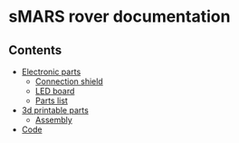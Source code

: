 sMARS rover documentation
=========================

Сontents
--------

* [Electronic parts](/docs/hardware.md)
    * [Сonnection shield](/docs/сonnection-shield.md)
    * [LED board](/docs/led-board.md)
    * [Parts list](/docs/parts-list.md)
* [3d printable parts](/docs/3d-print.md)
    * [Assembly](/docs/assembly.md)
* [Code](/docs/software.md)
